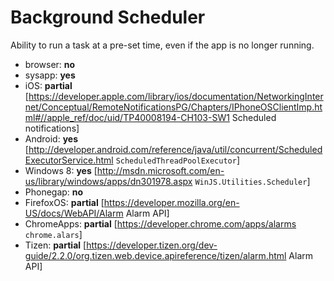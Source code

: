 # Background Scheduler
Ability to run a task at a pre-set time, even if the app is no longer running.

* browser: **no**
* sysapp: **yes**
* iOS: **partial** [https://developer.apple.com/library/ios/documentation/NetworkingInternet/Conceptual/RemoteNotificationsPG/Chapters/IPhoneOSClientImp.html#//apple_ref/doc/uid/TP40008194-CH103-SW1 Scheduled notifications]
* Android: **yes** [http://developer.android.com/reference/java/util/concurrent/ScheduledExecutorService.html `ScheduledThreadPoolExecutor`]
* Windows 8: **yes** [http://msdn.microsoft.com/en-us/library/windows/apps/dn301978.aspx `WinJS.Utilities.Scheduler`]
* Phonegap: **no**
* FirefoxOS: **partial** [https://developer.mozilla.org/en-US/docs/WebAPI/Alarm Alarm API]
* ChromeApps: **partial** [https://developer.chrome.com/apps/alarms `chrome.alars`]
* Tizen: **partial** [https://developer.tizen.org/dev-guide/2.2.0/org.tizen.web.device.apireference/tizen/alarm.html Alarm API]

